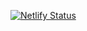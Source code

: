 [![Netlify Status](https://api.netlify.com/api/v1/badges/8bbaca22-1550-420a-b33c-f4d26953a556/deploy-status)](https://app.netlify.com/sites/rosofo/deploys)
